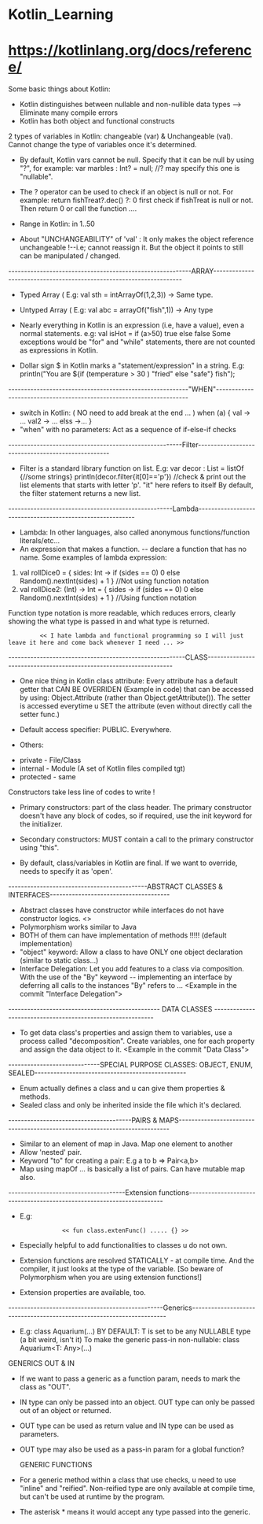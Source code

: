 # Kotlin_Learning
# https://kotlinlang.org/docs/reference/

Some basic things about Kotlin:

- Kotlin distinguishes between nullable and non-nullible data types --> Eliminate many compile errors
- Kotlin has both object and functional constructs

2 types of variables in Kotlin: changeable (var) & Unchangeable (val).
Cannot change the type of variables once it's determined.

- By default, Kotlin vars cannot be null. Specify that it can be null by using "?", for example:
var marbles : Int? = null;      //? may specify this one is "nullable".

- The ? operator can be used to check if an object is null or not. For example: 
return fishTreat?.dec()  ?: 0    first check if fishTreat is null or not. Then return 0 or call the function .... 

- Range in Kotlin:      in 1..50

- About "UNCHANGEABILITY" of 'val' : It only makes the object reference unchangeable !--i.e; cannot reassign it. But the object it points to still can be manipulated / changed.


----------------------------------------------------------ARRAY--------------------------------------------------------------------
- Typed Array ( E.g: val sth = intArrayOf(1,2,3)) -> Same type.
- Untyped Array ( E.g: val abc = arrayOf("fish",1)) -> Any type

- Nearly everything in Kotlin is an expression (i.e, have a value), even a normal statements. e.g: val isHot = if (a>50) true else false
Some exceptions would be "for" and "while" statements, there are not counted as expressions in Kotlin.
- Dollar sign $ in Kotlin marks a "statement/expression" in a string. 
  E.g: println("You are ${if (temperature > 30 ) "fried" else "safe"} fish");

---------------------------------------------------------"WHEN"---------------------------------------------------------------------
- switch in Kotlin:       ( NO need to add break at the end ... )
when (a) {
    val -> ...
    val2 -> ...
    elss ->...
}
- "when" with no parameters: Act as a sequence of if-else-if checks

-------------------------------------------------------Filter--------------------------------------------------
- Filter is a standard library function on list.
E.g: var decor : List<String> = listOf {//some strings}
    println(decor.filter{it[0]=='p'}) //check & print out the list elements that starts with letter 'p'. "it" here refers to itself
By default, the filter statement returns a new list.
  
----------------------------------------------------Lambda----------------------------------------------------------
  - Lambda: In other languages, also called anonymous functions/function literals/etc...
  - An expression that makes a function. -- declare a function that has no name.
  Some examples of lambda expression:
  1.  val rollDice0 = { sides: Int ->
       if (sides == 0) 0
       else Random().nextInt(sides) + 1
       }
        //Not using function notation
  2.   val rollDice2: (Int) -> Int = { sides ->
        if (sides == 0) 0
        else Random().nextInt(sides) + 1
        }
        //Using function notation
   
   Function type notation is more readable, which reduces errors, clearly showing the what type is passed in and what type is returned.
             
             << I hate lambda and functional programming so I will just leave it here and come back whenever I need ... >>
           
--------------------------------------------------------CLASS-------------------------------------------------------------------
- One nice thing in Kotlin class attribute: Every attribute has a default getter that CAN BE OVERRIDEN (Example in code) that can be accessed by using: Object.Attribute (rather than Object.getAttribute()). The setter is accessed everytime u SET the attribute (even without directly call the setter func.)

- Default access specifier: PUBLIC. Everywhere.
- Others: 
 + private - File/Class
 + internal - Module (A set of Kotlin files compiled tgt)
 + protected - same
 
  Constructors take less line of codes to write !
 - Primary constructors: part of the class header. The primary constructor doesn't have any block of codes, so if required, use the init keyword for the initializer.
 - Secondary constructors: MUST contain a call to the primary constructor using "this".
 
 - By default, class/variables in Kotlin are final. If we want to override, needs to specify it as 'open'.
 
 --------------------------------------------ABSTRACT CLASSES & INTERFACES--------------------------------------
 - Abstract classes have constructor while interfaces do not have constructor logics. <<Only difference>>
 - Polymorphism works similar to Java
 - BOTH of them can have implementation of methods !!!!! (default implementation)
 - "object" keyword: Allow a class to have ONLY one object declaration (similar to static class...)
 - Interface Delegation: Let you add features to a class via composition. With the use of the "By" keyword -- implementing an interface by deferring all calls to the instances "By" refers to ... <Example in the commit "Interface Delegation">
  
 ------------------------------------------------ DATA CLASSES -----------------------------------------------------------
 - To get data class's properties and assign them to variables, use a process called "decomposition". Create variables, one for each property and assign the data object to it. <Example in the commit "Data Class"> 
 
-----------------------------SPECIAL PURPOSE CLASSES: OBJECT, ENUM, SEALED------------------------------------------------
 - Enum actually defines a class and u can give them properties & methods. 
 - Sealed class and only be inherited inside the file which it's declared.
 
 ---------------------------------------PAIRS & MAPS---------------------------------------------------------------------------
 - Similar to an element of map in Java. Map one element to another
 - Allow 'nested' pair.
 - Keyword "to" for creating a pair: E.g a to b => Pair<a,b> 
 - Map using mapOf ... is basically a list of pairs. Can have mutable map also.
 
 -------------------------------------Extension functions----------------------------------------------------------------------
 - E.g:
 
                   << fun class.extenFunc() ..... {} >>
 - Especially helpful to add functionalities to classes u do not own.
 - Extension functions are resolved STATICALLY - at compile time. And the compiler, it just looks at the type of the variable. [So beware of Polymorphism when you are using extension functions!]
 - Extension properties are available, too.
 
 -------------------------------------------------Generics----------------------------------------------------------------------
 - E.g: 
 class Aquarium<T>(...)
 BY DEFAULT: T is set to be any NULLABLE type (a bit weird, isn't it)
  To make the generic pass-in non-nullable: class Aquarium<T: Any>(...)
  
  GENERICS OUT & IN
- If we want to pass a generic as a function param, needs to mark the class as "OUT".
- IN type can only be passed into an object. OUT type can only be passed out of an object or returned.
- OUT type can be used as return value and IN type can be used as parameters.
- OUT type may also be used as a pass-in param for a global function?

  GENERIC FUNCTIONS
 - For a generic method within a class that use checks, u need to use "inline" and "reified". Non-reified type are only available at compile time, but can't be used at runtime by the program. 
 - The asterisk * means it would accept any type passed into the generic.
